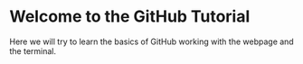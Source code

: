 # Welcome to the GitHub Tutorial

Here we will try to learn the basics of GitHub working with the webpage and the terminal.
